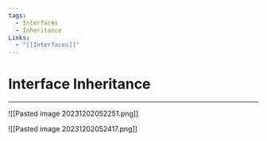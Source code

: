 ```yaml
---
tags:
  - Interfaces
  - Inheritance
Links:
  - "[[Interfaces]]"
---
```


# Interface Inheritance
---
![[Pasted image 20231202052251.png]]

![[Pasted image 20231202052417.png]]
